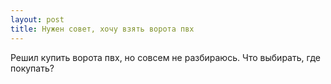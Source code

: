 ```yaml
---
layout: post 
title: Нужен совет, хочу взять ворота пвх 
--- 
```

Решил купить ворота пвх, но совсем не разбираюсь. Что выбирать, где покупать?